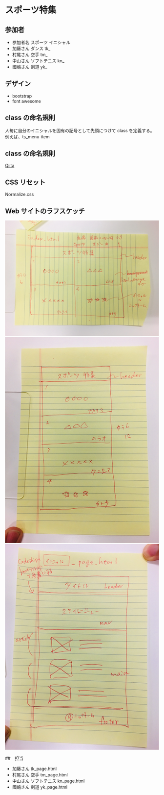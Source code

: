 # スポーツ特集

## 参加者

- 参加者名 スポーツ イニシャル
- 加藤さん ダンス tk\_
- 村尾さん 空手 tm\_
- 中山さん ソフトテニス kn\_
- 國嶋さん 剣道 yk\_

## デザイン

- bootstrap
- font awesome

## class の命名規則

人毎に自分のイニシャルを固有の記号として先頭につけて class を定義する。
例えば、ts_menu-item

## class の命名規則

[Qiita](https://qiita.com/manabuyasuda/items/dbb76ed36970bec95470)

## CSS リセット

Normalize.css

## Web サイトのラフスケッチ

![ラフスケッチ１](./img_frame/frame1.jpg)
![ラフスケッチ１](./img_frame/frame2.jpg)
![ラフスケッチ１](./img_frame/frame3.jpg)

##　担当

- 加藤さん tk_page.html
- 村尾さん 空手 tm_page.html
- 中山さん ソフトテニス kn_page.html
- 國嶋さん 剣道 yk_page.html
